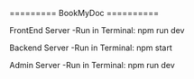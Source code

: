 
========= BookMyDoc ==========

FrontEnd Server
    -Run in Terminal: npm run dev

Backend Server
    -Run in Terminal: npm start

Admin Server
    -Run in Terminal: npm run dev




